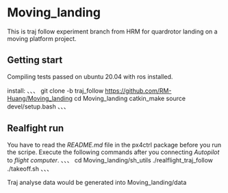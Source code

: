# Moving_landing
This is traj follow experiment branch from HRM for quardrotor landing on a moving platform project.

## Getting start
Compiling tests passed on ubuntu 20.04 with ros installed. 

install:
、、、
git clone -b traj_follow https://github.com/RM-Huang/Moving_landing
cd Moving_landing
catkin_make
source devel/setup.bash
、、、

## Realfight run
You have to read the _README.md_ file in the px4ctrl package before you run the scripe.
Execute the following commands after you connecting _Autopilot_ to _flight computer_. 
、、、
cd Moving_landing/sh_utils
./realflight_traj_follow
./takeoff.sh
、、、

Traj analyse data would be generated into Moving_landing/data